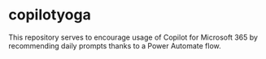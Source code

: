 # copilotyoga
This repository serves to encourage usage of Copilot for Microsoft 365 by recommending daily prompts thanks to a Power Automate flow.
